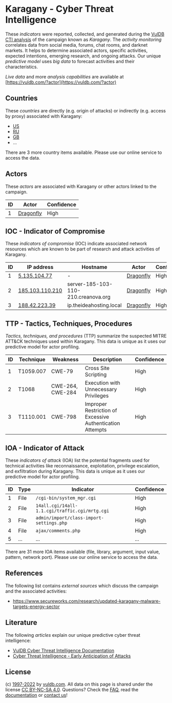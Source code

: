 # Karagany - Cyber Threat Intelligence

These _indicators_ were reported, collected, and generated during the [VulDB CTI analysis](https://vuldb.com/?kb.cti) of the campaign known as _Karagany_. The _activity monitoring_ correlates data from social media, forums, chat rooms, and darknet markets. It helps to determine associated actors, specific activities, expected intentions, emerging research, and ongoing attacks. Our unique _predictive model_ uses _big data_ to forecast activities and their characteristics.

_Live data_ and more _analysis capabilities_ are available at [https://vuldb.com/?actor](https://vuldb.com/?actor)

## Countries

These _countries_ are directly (e.g. origin of attacks) or indirectly (e.g. access by proxy) associated with Karagany:

* [US](https://vuldb.com/?country.us)
* [RU](https://vuldb.com/?country.ru)
* [GB](https://vuldb.com/?country.gb)
* ...

There are 3 more country items available. Please use our online service to access the data.

## Actors

These _actors_ are associated with Karagany or other actors linked to the campaign.

ID | Actor | Confidence
-- | ----- | ----------
1 | [Dragonfly](https://vuldb.com/?actor.dragonfly) | High

## IOC - Indicator of Compromise

These _indicators of compromise_ (IOC) indicate associated network resources which are known to be part of research and attack activities of Karagany.

ID | IP address | Hostname | Actor | Confidence
-- | ---------- | -------- | ----- | ----------
1 | [5.135.104.77](https://vuldb.com/?ip.5.135.104.77) | - | [Dragonfly](https://vuldb.com/?actor.dragonfly) | High
2 | [185.103.110.210](https://vuldb.com/?ip.185.103.110.210) | server-185-103-110-210.creanova.org | [Dragonfly](https://vuldb.com/?actor.dragonfly) | High
3 | [188.42.223.39](https://vuldb.com/?ip.188.42.223.39) | ip.theideahosting.local | [Dragonfly](https://vuldb.com/?actor.dragonfly) | High

## TTP - Tactics, Techniques, Procedures

_Tactics, techniques, and procedures_ (TTP) summarize the suspected MITRE ATT&CK techniques used within Karagany. This data is unique as it uses our predictive model for actor profiling.

ID | Technique | Weakness | Description | Confidence
-- | --------- | -------- | ----------- | ----------
1 | T1059.007 | CWE-79 | Cross Site Scripting | High
2 | T1068 | CWE-264, CWE-284 | Execution with Unnecessary Privileges | High
3 | T1110.001 | CWE-798 | Improper Restriction of Excessive Authentication Attempts | High

## IOA - Indicator of Attack

These _indicators of attack_ (IOA) list the potential fragments used for technical activities like reconnaissance, exploitation, privilege escalation, and exfiltration during Karagany. This data is unique as it uses our predictive model for actor profiling.

ID | Type | Indicator | Confidence
-- | ---- | --------- | ----------
1 | File | `/cgi-bin/system_mgr.cgi` | High
2 | File | `14all.cgi/14all-1.1.cgi/traffic.cgi/mrtg.cgi` | High
3 | File | `admin/import/class-import-settings.php` | High
4 | File | `ajax/comments.php` | High
5 | ... | ... | ...

There are 31 more IOA items available (file, library, argument, input value, pattern, network port). Please use our online service to access the data.

## References

The following list contains _external sources_ which discuss the campaign and the associated activities:

* https://www.secureworks.com/research/updated-karagany-malware-targets-energy-sector

## Literature

The following _articles_ explain our unique predictive cyber threat intelligence:

* [VulDB Cyber Threat Intelligence Documentation](https://vuldb.com/?kb.cti)
* [Cyber Threat Intelligence - Early Anticipation of Attacks](https://www.scip.ch/en/?labs.20201022)

## License

(c) [1997-2022](https://vuldb.com/?kb.changelog) by [vuldb.com](https://vuldb.com/?kb.about). All data on this page is shared under the license [CC BY-NC-SA 4.0](https://creativecommons.org/licenses/by-nc-sa/4.0/). Questions? Check the [FAQ](https://vuldb.com/?kb.faq), read the [documentation](https://vuldb.com/?kb) or [contact us](https://vuldb.com/?contact)!

